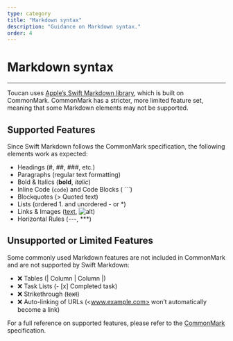 ```yaml
---
type: category
title: "Markdown syntax"
description: "Guidance on Markdown syntax."
order: 4
---
```


# Markdown syntax

---

Toucan uses [Apple’s Swift Markdown library](https://github.com/apple/swift-markdown), which is built on CommonMark. CommonMark has a stricter, more limited feature set, meaning that some Markdown elements may not be supported.

## Supported Features

Since Swift Markdown follows the CommonMark specification, the following elements work as expected:

- Headings (#, ##, ###, etc.)
- Paragraphs (regular text formatting)
- Bold & Italics (**bold**, *italic*)
- Inline Code (`code`) and Code Blocks (  ```)
- Blockquotes (> Quoted text)
- Lists (ordered 1. and unordered - or *)
- Links & Images ([text](url), ![alt](image_url))
- Horizontal Rules (---, ***)

## Unsupported or Limited Features

Some commonly used Markdown features are not included in CommonMark and are not supported by Swift Markdown:

- ❌ Tables (| Column | Column |)
- ❌ Task Lists (- [x] Completed task)
- ❌ Strikethrough (~~text~~)
- ❌ Auto-linking of URLs (<www.example.com> won’t automatically become a link)

For a full reference on supported features, please refer to the [CommonMark](https://commonmark.org/) specification.
